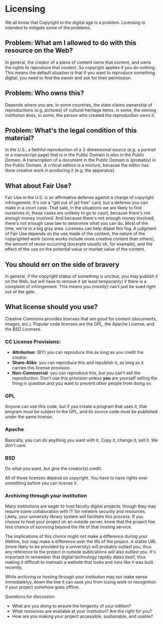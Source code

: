 # Licensing

We all know that Copyright in the digital age is a problem. Licensing is intended to mitigate some of the problems.

## Problem: What am I allowed to do with this resource on the Web?
In general, the creator of a piece of content owns that content, and owns the rights to reproduce that content. So copyright applies if you do nothing. This means the default situation is that if you want to reproduce something digital, you need to find the owner and ask for their permission.

## Problem: Who owns this?
Depends where you are. In some countries, the state claims ownership of reproductions (e.g. pictures) of cultural heritage items, in some, the owning institution does, in some, the person who created the reproduction owns it.

## Problem: What's the legal condition of this material?
In the U.S., a faithful reproduction of a 2-dimensional source (e.g. a portrait or a manuscript page) that is in the Public Domain is also in the Public Domain. A transcription of a document in the Public Domain is (probably) in the Public Domain. A critical edition is a mixture, because the editor has done creative work in producing it (e.g. the apparatus).

## What about Fair Use?
Fair Use in the U.S. is an affirmative defense against a charge of copyright infringement. It's not a "get out of jail free" card, but a defense you can make in a court case. That said, in the situations we are likely to find ourselves in, these cases are unlikely to go to court, because there's not enough money involved. And because there's not enough money involved, there's not enough case law to determine what you can do. Most of the time, we're in a big gray area. Licenses can help dispel this fog. A judgment of Fair Use depends on the use made of the content, the nature of the copyrighted work (some works include more creative content than others), the amount of reuse occurring (excerpts usually ok, for example), and the effect of the use on the potential value or market value of the content.

## You should err on the side of bravery
In general, if the copyright status of something is unclear, you may publish it on the Web, but will have to remove it (at least temporarily) if there is a complaint of infringement. This means you (mostly) can't just be sued right out of the gate.

## What license should you use?
Creative Commons provides licenses that are good for content (documents, images, etc.). Popular code licenses are the GPL, the Apache License, and the BSD Licenses.

### CC License Provisions:
 * **Attribution**: (BY) you can reproduce this as long as you credit the creator.
 * **Share-Alike**: you can reproduce this and republish it, as long as it carries this license provision.
 * **Non-Commercial**: you can reproduce this, but you can't sell the reproduction. Don't use this provision unless **you** are yourself selling the thing in question and you want to prevent other people from doing so.

### GPL
Anyone can use this code, but if you create a program that uses it, that program must be subject to the GPL, and its source code must be published under the same license.

### Apache
Basically, you can do anything you want with it. Copy it, change it, sell it. We don't care.

### BSD
Do what you want, but give the creator(s) credit.

All of these licenses depend on copyright. You have to have rights over something before you can license it.


### Archiving through your institution
Many institutions are eager to host faculty digital projects, though they may require some collaboration with IT for network security and resources. Likely, your university library system will facilitate this process. If you choose to host your project on an outside server, know that the project has less chance of surviving beyond the life of that hosting service.

The implications of this choice might not make a difference during your lifetime, but may make a difference over the life of the project. A stable URL (more likely to be provided by a university) will probably outlast you, thus any reference to the project in outside publications will also outlast you. It's important to remember that digital technology rapidly dates itself, thus making it difficult to maintain a website that looks and runs like it was built recently.

While archiving or hosting through your institution may not make sense immediatelyy, down the line it can save you from losing work or recognition if your project somehow goes offline.

Questions for discussion
* What are you doing to ensure the longevity of your edition?
* What resources are available at your institution? Are the right for you?
* How are you making your project accessible, sustainable, and usable?